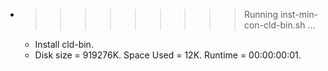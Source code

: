 * >>>>>>>>> Running inst-min-con-cld-bin.sh ...
  * Install cld-bin.
  * Disk size = 919276K. Space Used = 12K. Runtime = 00:00:00:01.
